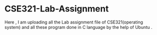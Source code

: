 # CSE321-Lab-Assignment
Here , I am uploading all the Lab assignment file of CSE321(operating system) and all these program done in C language by the help of Ubuntu .  
